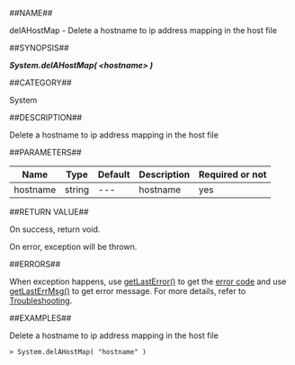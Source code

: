 
##NAME##

delAHostMap - Delete a hostname to ip address mapping in the host file

##SYNOPSIS##

***System.delAHostMap( \<hostname\> )***

##CATEGORY##

System

##DESCRIPTION##

Delete a hostname to ip address mapping in the host file

##PARAMETERS##

| Name      | Type     | Default | Description   | Required or not |
| ------- | -------- | ------------ | ---------- | -------- |
| hostname     | string   | ---     | hostname       | yes       |

##RETURN VALUE##

On success, return void.

On error, exception will be thrown.

##ERRORS##

When exception happens, use [getLastError()](manual/Manual/Sequoiadb_Command/Global/getLastError.md) to get the [error code](manual/Manual/Sequoiadb_error_code.md) and use [getLastErrMsg()](manual/Manual/Sequoiadb_Command/Global/getLastErrMsg.md) to get error message. For more details, refer to [Troubleshooting](manual/FAQ/faq_sdb.md).

##EXAMPLES##

Delete a hostname to ip address mapping in the host file

```lang-javascript
> System.delAHostMap( "hostname" )
```